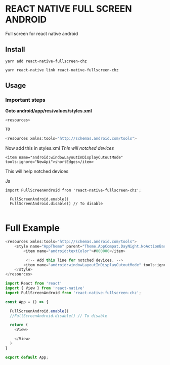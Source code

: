 # REACT NATIVE FULL SCREEN ANDROID

Full screen for react native android 

## Install 

```
yarn add react-native-fullscreen-chz

yarn react-native link react-native-fullscreen-chz 

```

## Usage

### Important steps

**Goto android/app/res/values/styles.xml** 


```js
<resources>

TO

<resources xmlns:tools="http://schemas.android.com/tools">

```

Now add this in styles.xml _This will notched devices_

```
<item name="android:windowLayoutInDisplayCutoutMode" tools:ignore="NewApi">shortEdges</item>

```

This will help notched devices

Js

```
import FullScreenAndroid from 'react-native-fullscreen-chz';

  FullScreenAndroid.enable()
  FullScreenAndroid.disable() // To disable
  
```

# Full Example

```js
<resources xmlns:tools="http://schemas.android.com/tools">
    <style name="AppTheme" parent="Theme.AppCompat.DayNight.NoActionBar">
        <item name="android:textColor">#000000</item>

         <!-- Add this line for notched devices. -->
        <item name="android:windowLayoutInDisplayCutoutMode" tools:ignore="NewApi">shortEdges</item> 
    </style>
</resources>

```

```js
import React from 'react'
import { View } from 'react-native'
import FullScreenAndroid from 'react-native-fullscreen-chz';

const App = () => {

  FullScreenAndroid.enable()
  //FullScreenAndroid.disable() // To disable

  return (
    <View>

    </View>
  )
}

export default App;

```

